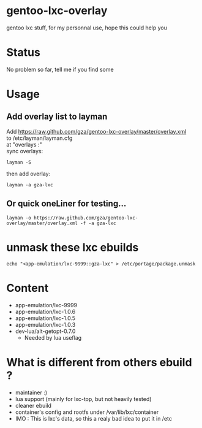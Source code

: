 gentoo-lxc-overlay
==================

gentoo lxc stuff, for my personnal use, hope this could help you

# Status

No problem so far, tell me if you find some

# Usage
## Add overlay list to layman
Add https://raw.github.com/gza/gentoo-lxc-overlay/master/overlay.xml<br>
to /etc/layman/layman.cfg<br>
at "overlays :"<br>
sync overlays:<br>

    layman -S

then add overlay:<br>

    layman -a gza-lxc

## Or quick oneLiner for testing...

    layman -o https://raw.github.com/gza/gentoo-lxc-overlay/master/overlay.xml -f -a gza-lxc

# unmask these lxc ebuilds

    echo "<app-emulation/lxc-9999::gza-lxc" > /etc/portage/package.unmask
    
# Content

* app-emulation/lxc-9999
* app-emulation/lxc-1.0.6
* app-emulation/lxc-1.0.5
* app-emulation/lxc-1.0.3
* dev-lua/alt-getopt-0.7.0
  * Needed by lua useflag

# What is different from others ebuild ?

* maintainer :)
* lua support (mainly for lxc-top, but not heavily tested)
* cleaner ebuild
* container's config and rootfs under /var/lib/lxc/container
 * IMO : This is lxc's data, so this a realy bad idea to put it in /etc
